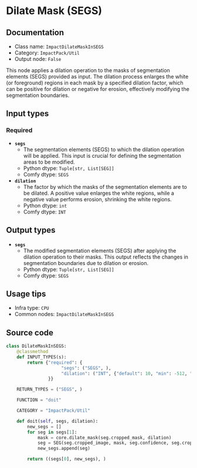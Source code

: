 # Dilate Mask (SEGS)
## Documentation
- Class name: `ImpactDilateMaskInSEGS`
- Category: `ImpactPack/Util`
- Output node: `False`

This node applies a dilation operation to the masks of segmentation elements (SEGS) provided as input. The dilation process enlarges the white (or foreground) regions in each mask by a specified dilation factor, which can be positive for dilation or negative for erosion, effectively modifying the segmentation boundaries.
## Input types
### Required
- **`segs`**
    - The segmentation elements (SEGS) to which the dilation operation will be applied. This input is crucial for defining the segmentation areas to be modified.
    - Python dtype: `Tuple[str, List[SEG]]`
    - Comfy dtype: `SEGS`
- **`dilation`**
    - The factor by which the masks of the segmentation elements are to be dilated. A positive value enlarges the white regions, while a negative value performs erosion, shrinking the white regions.
    - Python dtype: `int`
    - Comfy dtype: `INT`
## Output types
- **`segs`**
    - The modified segmentation elements (SEGS) after applying the dilation operation to their masks. This output reflects the changes in segmentation boundaries due to dilation or erosion.
    - Python dtype: `Tuple[str, List[SEG]]`
    - Comfy dtype: `SEGS`
## Usage tips
- Infra type: `CPU`
- Common nodes: `ImpactDilateMaskInSEGS`


## Source code
```python
class DilateMaskInSEGS:
    @classmethod
    def INPUT_TYPES(s):
        return {"required": {
                     "segs": ("SEGS", ),
                     "dilation": ("INT", {"default": 10, "min": -512, "max": 512, "step": 1}),
                }}

    RETURN_TYPES = ("SEGS", )

    FUNCTION = "doit"

    CATEGORY = "ImpactPack/Util"

    def doit(self, segs, dilation):
        new_segs = []
        for seg in segs[1]:
            mask = core.dilate_mask(seg.cropped_mask, dilation)
            seg = SEG(seg.cropped_image, mask, seg.confidence, seg.crop_region, seg.bbox, seg.label, seg.control_net_wrapper)
            new_segs.append(seg)

        return ((segs[0], new_segs), )

```
